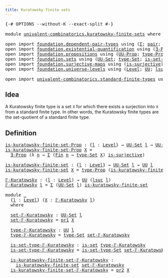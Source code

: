 ```yaml
---
title: Kuratowsky finite sets
---
```


<pre class="Agda"><a id="48" class="Symbol">{-#</a> <a id="52" class="Keyword">OPTIONS</a> <a id="60" class="Pragma">--without-K</a> <a id="72" class="Pragma">--exact-split</a> <a id="86" class="Symbol">#-}</a>

<a id="91" class="Keyword">module</a> <a id="98" href="univalent-combinatorics.kuratowsky-finite-sets.html" class="Module">univalent-combinatorics.kuratowsky-finite-sets</a> <a id="145" class="Keyword">where</a>

<a id="152" class="Keyword">open</a> <a id="157" class="Keyword">import</a> <a id="164" href="foundation.dependent-pair-types.html" class="Module">foundation.dependent-pair-types</a> <a id="196" class="Keyword">using</a> <a id="202" class="Symbol">(</a><a id="203" href="foundation-core.dependent-pair-types.html#502" class="Record">Σ</a><a id="204" class="Symbol">;</a> <a id="206" href="foundation-core.dependent-pair-types.html#575" class="InductiveConstructor">pair</a><a id="210" class="Symbol">;</a> <a id="212" href="foundation-core.dependent-pair-types.html#592" class="Field">pr1</a><a id="215" class="Symbol">;</a> <a id="217" href="foundation-core.dependent-pair-types.html#604" class="Field">pr2</a><a id="220" class="Symbol">)</a>
<a id="222" class="Keyword">open</a> <a id="227" class="Keyword">import</a> <a id="234" href="foundation.existential-quantification.html" class="Module">foundation.existential-quantification</a> <a id="272" class="Keyword">using</a> <a id="278" class="Symbol">(</a><a id="279" href="foundation.existential-quantification.html#1645" class="Function">∃-Prop</a><a id="285" class="Symbol">)</a>
<a id="287" class="Keyword">open</a> <a id="292" class="Keyword">import</a> <a id="299" href="foundation.propositions.html" class="Module">foundation.propositions</a> <a id="323" class="Keyword">using</a> <a id="329" class="Symbol">(</a><a id="330" href="foundation-core.propositions.html#1380" class="Function">UU-Prop</a><a id="337" class="Symbol">;</a> <a id="339" href="foundation-core.propositions.html#1482" class="Function">type-Prop</a><a id="348" class="Symbol">)</a>
<a id="350" class="Keyword">open</a> <a id="355" class="Keyword">import</a> <a id="362" href="foundation.sets.html" class="Module">foundation.sets</a> <a id="378" class="Keyword">using</a> <a id="384" class="Symbol">(</a><a id="385" href="foundation-core.sets.html#1177" class="Function">UU-Set</a><a id="391" class="Symbol">;</a> <a id="393" href="foundation-core.sets.html#1291" class="Function">type-Set</a><a id="401" class="Symbol">;</a> <a id="403" href="foundation-core.sets.html#1342" class="Function">is-set-type-Set</a><a id="418" class="Symbol">;</a> <a id="420" href="foundation-core.sets.html#1099" class="Function">is-set</a><a id="426" class="Symbol">)</a>
<a id="428" class="Keyword">open</a> <a id="433" class="Keyword">import</a> <a id="440" href="foundation.surjective-maps.html" class="Module">foundation.surjective-maps</a> <a id="467" class="Keyword">using</a> <a id="473" class="Symbol">(</a><a id="474" href="foundation.surjective-maps.html#1905" class="Function">is-surjective</a><a id="487" class="Symbol">)</a>
<a id="489" class="Keyword">open</a> <a id="494" class="Keyword">import</a> <a id="501" href="foundation.universe-levels.html" class="Module">foundation.universe-levels</a> <a id="528" class="Keyword">using</a> <a id="534" class="Symbol">(</a><a id="535" href="Agda.Primitive.html#597" class="Postulate">Level</a><a id="540" class="Symbol">;</a> <a id="542" href="foundation-core.universe-levels.html#222" class="Primitive">UU</a><a id="544" class="Symbol">;</a> <a id="546" href="Agda.Primitive.html#780" class="Primitive">lsuc</a><a id="550" class="Symbol">)</a>

<a id="553" class="Keyword">open</a> <a id="558" class="Keyword">import</a> <a id="565" href="univalent-combinatorics.standard-finite-types.html" class="Module">univalent-combinatorics.standard-finite-types</a> <a id="611" class="Keyword">using</a> <a id="617" class="Symbol">(</a><a id="618" href="univalent-combinatorics.standard-finite-types.html#2149" class="Function">Fin</a><a id="621" class="Symbol">)</a>
</pre>
## Idea

A Kuratowsky finite type is a set `X` for which there exists a surjection into `X` from a standard finite type. In other words, the Kuratowsky finite types are the set-quotient of a standard finite type.

## Definition

<pre class="Agda"><a id="is-kuratowsky-finite-set-Prop"></a><a id="865" href="univalent-combinatorics.kuratowsky-finite-sets.html#865" class="Function">is-kuratowsky-finite-set-Prop</a> <a id="895" class="Symbol">:</a> <a id="897" class="Symbol">{</a><a id="898" href="univalent-combinatorics.kuratowsky-finite-sets.html#898" class="Bound">l</a> <a id="900" class="Symbol">:</a> <a id="902" href="Agda.Primitive.html#597" class="Postulate">Level</a><a id="907" class="Symbol">}</a> <a id="909" class="Symbol">→</a> <a id="911" href="foundation-core.sets.html#1177" class="Function">UU-Set</a> <a id="918" href="univalent-combinatorics.kuratowsky-finite-sets.html#898" class="Bound">l</a> <a id="920" class="Symbol">→</a> <a id="922" href="foundation-core.propositions.html#1380" class="Function">UU-Prop</a> <a id="930" href="univalent-combinatorics.kuratowsky-finite-sets.html#898" class="Bound">l</a>
<a id="932" href="univalent-combinatorics.kuratowsky-finite-sets.html#865" class="Function">is-kuratowsky-finite-set-Prop</a> <a id="962" href="univalent-combinatorics.kuratowsky-finite-sets.html#962" class="Bound">X</a> <a id="964" class="Symbol">=</a>
  <a id="968" href="foundation.existential-quantification.html#1645" class="Function">∃-Prop</a> <a id="975" class="Symbol">(λ</a> <a id="978" href="univalent-combinatorics.kuratowsky-finite-sets.html#978" class="Bound">n</a> <a id="980" class="Symbol">→</a> <a id="982" href="foundation-core.dependent-pair-types.html#502" class="Record">Σ</a> <a id="984" class="Symbol">(</a><a id="985" href="univalent-combinatorics.standard-finite-types.html#2149" class="Function">Fin</a> <a id="989" href="univalent-combinatorics.kuratowsky-finite-sets.html#978" class="Bound">n</a> <a id="991" class="Symbol">→</a> <a id="993" href="foundation-core.sets.html#1291" class="Function">type-Set</a> <a id="1002" href="univalent-combinatorics.kuratowsky-finite-sets.html#962" class="Bound">X</a><a id="1003" class="Symbol">)</a> <a id="1005" href="foundation.surjective-maps.html#1905" class="Function">is-surjective</a><a id="1018" class="Symbol">)</a>

<a id="is-kuratowsky-finite-set"></a><a id="1021" href="univalent-combinatorics.kuratowsky-finite-sets.html#1021" class="Function">is-kuratowsky-finite-set</a> <a id="1046" class="Symbol">:</a> <a id="1048" class="Symbol">{</a><a id="1049" href="univalent-combinatorics.kuratowsky-finite-sets.html#1049" class="Bound">l</a> <a id="1051" class="Symbol">:</a> <a id="1053" href="Agda.Primitive.html#597" class="Postulate">Level</a><a id="1058" class="Symbol">}</a> <a id="1060" class="Symbol">→</a> <a id="1062" href="foundation-core.sets.html#1177" class="Function">UU-Set</a> <a id="1069" href="univalent-combinatorics.kuratowsky-finite-sets.html#1049" class="Bound">l</a> <a id="1071" class="Symbol">→</a> <a id="1073" href="foundation-core.universe-levels.html#222" class="Primitive">UU</a> <a id="1076" href="univalent-combinatorics.kuratowsky-finite-sets.html#1049" class="Bound">l</a>
<a id="1078" href="univalent-combinatorics.kuratowsky-finite-sets.html#1021" class="Function">is-kuratowsky-finite-set</a> <a id="1103" href="univalent-combinatorics.kuratowsky-finite-sets.html#1103" class="Bound">X</a> <a id="1105" class="Symbol">=</a> <a id="1107" href="foundation-core.propositions.html#1482" class="Function">type-Prop</a> <a id="1117" class="Symbol">(</a><a id="1118" href="univalent-combinatorics.kuratowsky-finite-sets.html#865" class="Function">is-kuratowsky-finite-set-Prop</a> <a id="1148" href="univalent-combinatorics.kuratowsky-finite-sets.html#1103" class="Bound">X</a><a id="1149" class="Symbol">)</a>

<a id="𝔽-Kuratowsky"></a><a id="1152" href="univalent-combinatorics.kuratowsky-finite-sets.html#1152" class="Function">𝔽-Kuratowsky</a> <a id="1165" class="Symbol">:</a> <a id="1167" class="Symbol">(</a><a id="1168" href="univalent-combinatorics.kuratowsky-finite-sets.html#1168" class="Bound">l</a> <a id="1170" class="Symbol">:</a> <a id="1172" href="Agda.Primitive.html#597" class="Postulate">Level</a><a id="1177" class="Symbol">)</a> <a id="1179" class="Symbol">→</a> <a id="1181" href="foundation-core.universe-levels.html#222" class="Primitive">UU</a> <a id="1184" class="Symbol">(</a><a id="1185" href="Agda.Primitive.html#780" class="Primitive">lsuc</a> <a id="1190" href="univalent-combinatorics.kuratowsky-finite-sets.html#1168" class="Bound">l</a><a id="1191" class="Symbol">)</a>
<a id="1193" href="univalent-combinatorics.kuratowsky-finite-sets.html#1152" class="Function">𝔽-Kuratowsky</a> <a id="1206" href="univalent-combinatorics.kuratowsky-finite-sets.html#1206" class="Bound">l</a> <a id="1208" class="Symbol">=</a> <a id="1210" href="foundation-core.dependent-pair-types.html#502" class="Record">Σ</a> <a id="1212" class="Symbol">(</a><a id="1213" href="foundation-core.sets.html#1177" class="Function">UU-Set</a> <a id="1220" href="univalent-combinatorics.kuratowsky-finite-sets.html#1206" class="Bound">l</a><a id="1221" class="Symbol">)</a> <a id="1223" href="univalent-combinatorics.kuratowsky-finite-sets.html#1021" class="Function">is-kuratowsky-finite-set</a>

<a id="1249" class="Keyword">module</a> <a id="1256" href="univalent-combinatorics.kuratowsky-finite-sets.html#1256" class="Module">_</a>
  <a id="1260" class="Symbol">{</a><a id="1261" href="univalent-combinatorics.kuratowsky-finite-sets.html#1261" class="Bound">l</a> <a id="1263" class="Symbol">:</a> <a id="1265" href="Agda.Primitive.html#597" class="Postulate">Level</a><a id="1270" class="Symbol">}</a> <a id="1272" class="Symbol">(</a><a id="1273" href="univalent-combinatorics.kuratowsky-finite-sets.html#1273" class="Bound">X</a> <a id="1275" class="Symbol">:</a> <a id="1277" href="univalent-combinatorics.kuratowsky-finite-sets.html#1152" class="Function">𝔽-Kuratowsky</a> <a id="1290" href="univalent-combinatorics.kuratowsky-finite-sets.html#1261" class="Bound">l</a><a id="1291" class="Symbol">)</a>
  <a id="1295" class="Keyword">where</a>

  <a id="1304" href="univalent-combinatorics.kuratowsky-finite-sets.html#1304" class="Function">set-𝔽-Kuratowsky</a> <a id="1321" class="Symbol">:</a> <a id="1323" href="foundation-core.sets.html#1177" class="Function">UU-Set</a> <a id="1330" href="univalent-combinatorics.kuratowsky-finite-sets.html#1261" class="Bound">l</a>
  <a id="1334" href="univalent-combinatorics.kuratowsky-finite-sets.html#1304" class="Function">set-𝔽-Kuratowsky</a> <a id="1351" class="Symbol">=</a> <a id="1353" href="foundation-core.dependent-pair-types.html#592" class="Field">pr1</a> <a id="1357" href="univalent-combinatorics.kuratowsky-finite-sets.html#1273" class="Bound">X</a>

  <a id="1362" href="univalent-combinatorics.kuratowsky-finite-sets.html#1362" class="Function">type-𝔽-Kuratowsky</a> <a id="1380" class="Symbol">:</a> <a id="1382" href="foundation-core.universe-levels.html#222" class="Primitive">UU</a> <a id="1385" href="univalent-combinatorics.kuratowsky-finite-sets.html#1261" class="Bound">l</a>
  <a id="1389" href="univalent-combinatorics.kuratowsky-finite-sets.html#1362" class="Function">type-𝔽-Kuratowsky</a> <a id="1407" class="Symbol">=</a> <a id="1409" href="foundation-core.sets.html#1291" class="Function">type-Set</a> <a id="1418" href="univalent-combinatorics.kuratowsky-finite-sets.html#1304" class="Function">set-𝔽-Kuratowsky</a>

  <a id="1438" href="univalent-combinatorics.kuratowsky-finite-sets.html#1438" class="Function">is-set-type-𝔽-Kuratowsky</a> <a id="1463" class="Symbol">:</a> <a id="1465" href="foundation-core.sets.html#1099" class="Function">is-set</a> <a id="1472" href="univalent-combinatorics.kuratowsky-finite-sets.html#1362" class="Function">type-𝔽-Kuratowsky</a>
  <a id="1492" href="univalent-combinatorics.kuratowsky-finite-sets.html#1438" class="Function">is-set-type-𝔽-Kuratowsky</a> <a id="1517" class="Symbol">=</a> <a id="1519" href="foundation-core.sets.html#1342" class="Function">is-set-type-Set</a> <a id="1535" href="univalent-combinatorics.kuratowsky-finite-sets.html#1304" class="Function">set-𝔽-Kuratowsky</a>

  <a id="1555" href="univalent-combinatorics.kuratowsky-finite-sets.html#1555" class="Function">is-kuratowsky-finite-set-𝔽-Kuratowsky</a> <a id="1593" class="Symbol">:</a>
    <a id="1599" href="univalent-combinatorics.kuratowsky-finite-sets.html#1021" class="Function">is-kuratowsky-finite-set</a> <a id="1624" href="univalent-combinatorics.kuratowsky-finite-sets.html#1304" class="Function">set-𝔽-Kuratowsky</a>
  <a id="1643" href="univalent-combinatorics.kuratowsky-finite-sets.html#1555" class="Function">is-kuratowsky-finite-set-𝔽-Kuratowsky</a> <a id="1681" class="Symbol">=</a> <a id="1683" href="foundation-core.dependent-pair-types.html#604" class="Field">pr2</a> <a id="1687" href="univalent-combinatorics.kuratowsky-finite-sets.html#1273" class="Bound">X</a>
</pre>